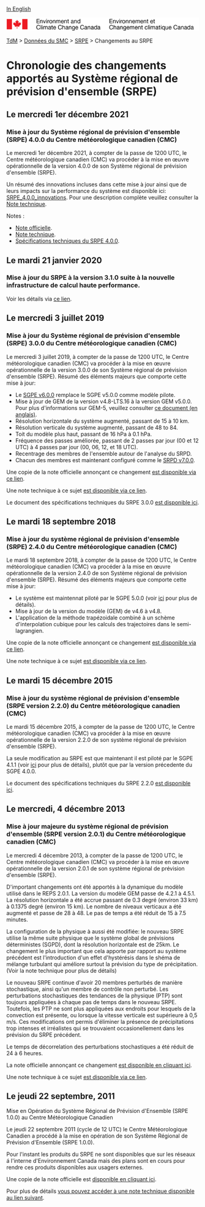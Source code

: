 [In English](changelog_reps_en.md)

![ECCC logo](../../img_eccc-logo.png)

[TdM](../../readme_fr.md) > [Données du SMC](../readme_fr.md) > [SRPE](readme_reps_fr.md) > Changements au SRPE

# Chronologie des changements apportés au Système régional de prévision d'ensemble (SRPE)

## Le mercredi 1er décembre 2021

### Mise à jour du Système régional de prévision d'ensemble (SRPE) 4.0.0 du Centre météorologique canadien (CMC)

Le mercredi 1er décembre 2021, à compter de la passe de 1200 UTC, le Centre météorologique canadien (CMC) va procéder à la mise en œuvre opérationnelle de la version 4.0.0 de son Système régional de prévision d'ensemble (SRPE).

Un résumé des innovations incluses dans cette mise à jour ainsi que de leurs impacts sur la performance du système est disponible ici: [SRPE_4.0.0_innovations](https://collaboration.cmc.ec.gc.ca/cmc/cmoi/product_guide/docs/fact_sheets/factsheet_reps-400_e.pdf). Pour une description complète veuillez consulter la [Note technique](https://collaboration.cmc.ec.gc.ca/cmc/cmoi/product_guide/docs/tech_notes/technote_reps-400_f.pdf).


Notes :

* [Note officielle](http://dd.meteo.gc.ca/doc/genots/2021/11/26/NOCN03_CWAO_262118___50159).
* [Note technique](https://collaboration.cmc.ec.gc.ca/cmc/cmoi/product_guide/docs/tech_notes/technote_reps-400_f.pdf).
* [Spécifications techniques du SRPE 4.0.0](https://collaboration.cmc.ec.gc.ca/cmc/cmoi/product_guide/docs/tech_specifications/tech_specifications_REPS_4.0.0_f.pdf).


## Le mardi 21 janvier 2020

### Mise à jour du SRPE à la version 3.1.0 suite à la nouvelle infrastructure de calcul haute performance. 

Voir les détails via [ce lien](../changelog_multisystems_fr.md).

## Le mercredi 3 juillet 2019

### Mise à jour du Système régional de prévision d'ensemble (SRPE) 3.0.0 du Centre météorologique canadien (CMC)

Le mercredi 3 juillet 2019, à compter de la passe de 1200 UTC, le Centre météorologique canadien (CMC) va procéder à la mise en œuvre opérationnelle de la version 3.0.0 de son Système régional de prévision d'ensemble (SRPE).
Résumé des éléments majeurs que comporte cette mise à jour:

* Le [SGPE v6.0.0](../nwp_geps/changelog_geps_fr.md) remplace le SGPE v5.0.0 comme modèle pilote.
* Mise à jour de GEM de la version v4.8-LTS.16 à la version GEM v5.0.0. Pour plus d'informations sur GEM-5, veuillez consulter [ce document (en anglais)](https://collaboration.cmc.ec.gc.ca/cmc/cmoi/product_guide/docs/tech_notes/GEM5_paper_submitted_JAMES_20190614.pdf).
* Résolution horizontale du système augmenté, passant de 15 à 10 km.
* Résolution verticale du système augmenté, passant de 48 to 84.
* Toit du modèle plus haut, passant de 16 hPa à 0.1 hPa.
* Fréquence des passes améliorée, passant de 2 passes par jour (00 et 12 UTC) à 4 passes par jour (00, 06, 12, et 18 UTC).
* Recentrage des membres de l'ensemble autour de l'analyse du SRPD.
* Chacun des membres est maintenant configuré comme le [SRPD v7.0.0](../nwp_rdps/changelog_rdps_fr.md).

Une copie de la note officielle annonçant ce changement [est disponible via ce lien](http://dd.meteo.gc.ca/doc/genots/2019/06/28/NOCN03_CWAO_281735___13093).

Une note technique à ce sujet [est disponible via ce lien](https://collaboration.cmc.ec.gc.ca/cmc/cmoi/product_guide/docs/tech_notes/technote_reps-300_20190703_f.pdf).

Le document des spécifications techniques du SRPE 3.0.0 [est disponible ici](https://collaboration.cmc.ec.gc.ca/cmc/cmoi/product_guide/docs/tech_specifications/tech_specifications_REPS_3.0.0_f.pdf).


## Le mardi 18 septembre 2018

### Mise à jour du système régional de prévision d'ensemble (SRPE) 2.4.0 du Centre météorologique canadien (CMC)

Le mardi 18 septembre 2018, à compter de la passe de 1200 UTC, le Centre météorologique canadien (CMC) va procéder à la mise en œuvre opérationnelle de la version 2.4.0 de son Système régional de prévision d'ensemble (SRPE).
Résumé des éléments majeurs que comporte cette mise à jour:

* Le système est maintennat piloté par le SGPE 5.0.0 (voir [ici](../nwp_geps/changelog_geps_fr.md) pour plus de détails).
* Mise à jour de la version du modèle (GEM) de v4.6 à v4.8.
* L'application de la méthode trapézoidale combiné à un schème d'interpolation cubique pour les calculs des trajectoires dans le semi-lagrangien.

Une copie de la note officielle annonçant ce changement [est disponible via ce lien](http://dd.meteo.gc.ca/doc/genots/2018/09/17/NOCN03_CWAO_171325___27325).

Une note technique à ce sujet [est disponible via ce lien](https://collaboration.cmc.ec.gc.ca/cmc/cmoi/product_guide/docs/tech_notes/technote_reps-240_f.pdf).


## Le mardi 15 décembre 2015

### Mise à jour du système régional de prévision d'ensemble (SRPE version 2.2.0) du Centre météorologique canadien (CMC)

Le mardi 15 décembre 2015, à compter de la passe de 1200 UTC, le Centre météorologique canadien (CMC) va procéder à la mise en œuvre opérationnelle de la version 2.2.0 de son système régional de prévision d'ensemble (SRPE).

La seule modification au SRPE est que maintenant il est piloté par le SGPE 4.1.1 (voir [ici](../nwp_geps/changelog_geps_fr.md) pour plus de détails), plutôt que par la version précedente du SGPE 4.0.0.

Le document des spécifications techniques du SRPE 2.2.0 [est disponible ici](https://collaboration.cmc.ec.gc.ca/cmc/cmoi/product_guide/docs/tech_specifications/tech_specifications_REPS_2.2.0_f.pdf).


## Le mercredi, 4 décembre 2013

### Mise à jour majeure du système régional de prévision d'ensemble (SRPE version 2.0.1) du Centre météorologique canadien (CMC)

Le mercredi 4 décembre 2013, à compter de la passe de 1200 UTC, le Centre météorologique canadien (CMC) va procéder à la mise en œuvre opérationnelle de la version 2.0.1 de son système régional de prévision d'ensemble (SRPE).

D'important changements ont été apportés à la dynamique du modèle utilisé dans le REPS 2.0.1.
La version du modèle GEM passe de 4.2.1 à 4.5.1. La résolution horizontale a été accrue passant de 0.3 degré (environ 33 km) à 0.1375 degré (environ 15 km). Le nombre de niveaux verticaux a été augmenté et passe de 28 à 48. Le pas de temps a été réduit de 15 à 7.5 minutes.

La configuration de la physique à aussi été modifiée:
le nouveau SRPE utilise la même suite physique que le système global de prévisions déterministes (SGPD), dont la résolution horizontale est de 25km.
Le changement le plus important que cela apporte par rapport au système précédent est l'introduction d'un effet d'hystérésis dans le shéma de mélange turbulant qui améliore surtout la prévision du type de précipitation. (Voir la note technique pour plus de détails)

Le nouveau SRPE continue d'avoir 20 membres perturbés de manière stochastique, ainsi qu'un membre de contrôle non perturbé. Les perturbations stochastiques des tendances de la physique (PTP) sont toujours appliquées à chaque pas de temps dans le nouveau SRPE. Toutefois, les PTP ne sont plus appliquées aux endroits pour lesquels de la convection est présente, ou lorsque la vitesse verticale est supérieure à 0,5 m/s. Ces modifications ont permis d'éliminer la présence de précipitations trop intenses et irréalistes qui se trouvaient occasionellement dans les prévision du SRPE précédent.

Le temps de décorrelation des perturbations stochastiques a été réduit de 24 à 6 heures.

La note officielle annonçant ce changement [est disponible en cliquant ici](http://dd.meteo.gc.ca/doc/genots/2013/12/03/NOCN03_CWAO_032208___00939).

Une note technique à ce sujet [est disponible via ce lien](https://collaboration.cmc.ec.gc.ca/cmc/cmoi/product_guide/docs/lib/technote_reps201_20131204_f.pdf).

## Le jeudi 22 septembre, 2011

Mise en Opération du Système Régional de Prévision d'Ensemble (SRPE 1.0.0) au Centre Météorologique Canadien

Le jeudi 22 septembre 2011 (cycle de 12 UTC) le Centre Météorologique Canadien a procédé à la mise en opération de son Système Régional de Prévision d'Ensemble (SRPE 1.0.0).

Pour l'instant les produits du SRPE ne sont disponibles que sur les réseaux á l'interne d'Environnement Canada mais des plans sont en cours pour rendre ces produits disponibles aux usagers externes.

Une copie de la note officielle est [disponible en cliquant ici](http://dd.weather.gc.ca/doc/genots/2011/09/26/NOCN03_CWAO_261345_CCA__98441).

Pour plus de détails [vous pouvez accéder à une note technique disponible au lien suivant](https://collaboration.cmc.ec.gc.ca/cmc/CMOI/product_guide/docs/lib/op_systems/doc_opchanges/technote_srpe_20111004_f.pdf).






